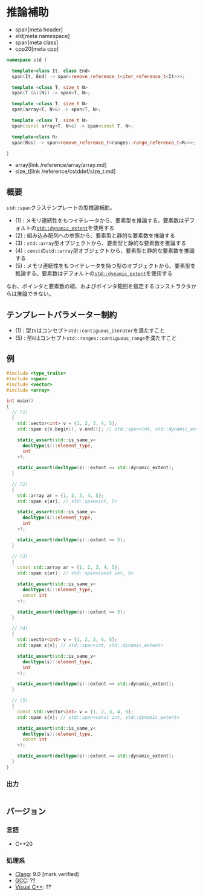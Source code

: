 # 推論補助
* span[meta header]
* std[meta namespace]
* span[meta class]
* cpp20[meta cpp]

```cpp
namespace std {

  template<class It, class End>
  span(It, End) -> span<remove_reference_t<iter_reference_t<It>>>;     // (1)

  template <class T, size_t N>
  span(T (&)[N]) -> span<T, N>;                                        // (2)

  template <class T, size_t N>
  span(array<T, N>&) -> span<T, N>;                                    // (3)

  template <class T, size_t N>
  span(const array<T, N>&) -> span<const T, N>;                        // (4)

  template<class R>
  span(R&&) -> span<remove_reference_t<ranges::range_reference_t<R>>>; // (5)

}
```
* array[link /reference/array/array.md]
* size_t[link /reference/cstddef/size_t.md]

## 概要
`std::span`クラステンプレートの型推論補助。

- (1) : メモリ連続性をもつイテレータから、要素型を推論する。要素数はデフォルトの[`std::dynamic_extent`](/reference/span/dynamic_extent.md)を使用する
- (2) : 組み込み配列への参照から、要素型と静的な要素数を推論する
- (3) : `std::array`型オブジェクトから、要素型と静的な要素数を推論する
- (4) : `const`の`std::array`型オブジェクトから、要素型と静的な要素数を推論する
- (5) : メモリ連続性をもつイテレータを持つ型のオブジェクトから、要素型を推論する。要素数はデフォルトの[`std::dynamic_extent`](/reference/span/dynamic_extent.md)を使用する

なお、ポインタと要素数の組、およびポインタ範囲を指定するコンストラクタからは推論できない。

## テンプレートパラメーター制約
- (1) : 型`It`はコンセプト`std::contiguous_iterator`を満たすこと
- (5) : 型`R`はコンセプト`std::ranges::contiguous_range`を満たすこと

## 例
```cpp example
#include <type_traits>
#include <span>
#include <vector>
#include <array>

int main()
{
  // (1)
  {
    std::vector<int> v = {1, 2, 3, 4, 5};
    std::span s{v.begin(), v.end()}; // std::span<int, std::dynamic_extent>

    static_assert(std::is_same_v<
      decltype(s)::element_type,
      int
    >);

    static_assert(decltype(s)::extent == std::dynamic_extent);
  }

  // (2)
  {
    std::array ar = {1, 2, 3, 4, 5};
    std::span s{ar}; // std::span<int, 5>

    static_assert(std::is_same_v<
      decltype(s)::element_type,
      int
    >);

    static_assert(decltype(s)::extent == 5);
  }

  // (3)
  {
    const std::array ar = {1, 2, 3, 4, 5};
    std::span s{ar}; // std::span<const int, 5>

    static_assert(std::is_same_v<
      decltype(s)::element_type,
      const int
    >);

    static_assert(decltype(s)::extent == 5);
  }

  // (4)
  {
    std::vector<int> v = {1, 2, 3, 4, 5};
    std::span s{v}; // std::span<int, std::dynamic_extent>

    static_assert(std::is_same_v<
      decltype(s)::element_type,
      int
    >);

    static_assert(decltype(s)::extent == std::dynamic_extent);
  }

  // (5)
  {
    const std::vector<int> v = {1, 2, 3, 4, 5};
    std::span s{v}; // std::span<const int, std::dynamic_extent>

    static_assert(std::is_same_v<
      decltype(s)::element_type,
      const int
    >);

    static_assert(decltype(s)::extent == std::dynamic_extent);
  }
}
```

### 出力
```
```

## バージョン
### 言語
- C++20

### 処理系
- [Clang](/implementation.md#clang): 9.0 [mark verified]
- [GCC](/implementation.md#gcc): ??
- [Visual C++](/implementation.md#visual_cpp): ??
